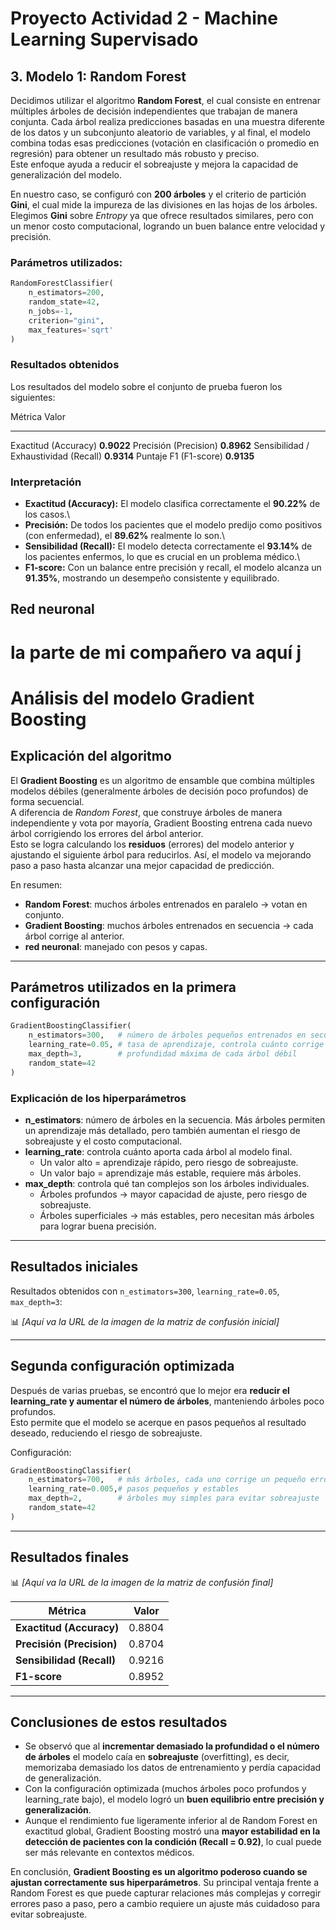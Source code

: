 # Proyecto Actividad 2 - Machine Learning Supervisado

## 3. Modelo 1: Random Forest

Decidimos utilizar el algoritmo **Random Forest**, el cual consiste en
entrenar múltiples árboles de decisión independientes que trabajan de
manera conjunta. Cada árbol realiza predicciones basadas en una muestra
diferente de los datos y un subconjunto aleatorio de variables, y al
final, el modelo combina todas esas predicciones (votación en
clasificación o promedio en regresión) para obtener un resultado más
robusto y preciso.\
Este enfoque ayuda a reducir el sobreajuste y mejora la capacidad de
generalización del modelo.

En nuestro caso, se configuró con **200 árboles** y el criterio de
partición **Gini**, el cual mide la impureza de las divisiones en las
hojas de los árboles. Elegimos **Gini** sobre *Entropy* ya que ofrece
resultados similares, pero con un menor costo computacional, logrando un
buen balance entre velocidad y precisión.

### Parámetros utilizados:

``` python
RandomForestClassifier(
    n_estimators=200,
    random_state=42,
    n_jobs=-1,
    criterion="gini",
    max_features='sqrt'
)
```

### Resultados obtenidos

Los resultados del modelo sobre el conjunto de prueba fueron los
siguientes:

  Métrica                                 Valor
  --------------------------------------- ------------
  Exactitud (Accuracy)                    **0.9022**
  Precisión (Precision)                   **0.8962**
  Sensibilidad / Exhaustividad (Recall)   **0.9314**
  Puntaje F1 (F1-score)                   **0.9135**

### Interpretación

-   **Exactitud (Accuracy):** El modelo clasifica correctamente el
    **90.22%** de los casos.\
-   **Precisión:** De todos los pacientes que el modelo predijo como
    positivos (con enfermedad), el **89.62%** realmente lo son.\
-   **Sensibilidad (Recall):** El modelo detecta correctamente el
    **93.14%** de los pacientes enfermos, lo que es crucial en un
    problema médico.\
-   **F1-score:** Con un balance entre precisión y recall, el modelo
    alcanza un **91.35%**, mostrando un desempeño consistente y
    equilibrado.

## Red neuronal


# la parte de mi compañero va aquí j



# Análisis del modelo Gradient Boosting

## Explicación del algoritmo
El **Gradient Boosting** es un algoritmo de ensamble que combina múltiples modelos débiles (generalmente árboles de decisión poco profundos) de forma secuencial.  
A diferencia de *Random Forest*, que construye árboles de manera independiente y vota por mayoría, Gradient Boosting entrena cada nuevo árbol corrigiendo los errores del árbol anterior.  
Esto se logra calculando los **residuos** (errores) del modelo anterior y ajustando el siguiente árbol para reducirlos. Así, el modelo va mejorando paso a paso hasta alcanzar una mejor capacidad de predicción.

En resumen:
- **Random Forest**: muchos árboles entrenados en paralelo → votan en conjunto.  
- **Gradient Boosting**: muchos árboles entrenados en secuencia → cada árbol corrige al anterior.
- **red neuronal**: manejado con pesos y capas.
---

## Parámetros utilizados en la primera configuración
```python
GradientBoostingClassifier(
    n_estimators=300,   # número de árboles pequeños entrenados en secuencia
    learning_rate=0.05, # tasa de aprendizaje, controla cuánto corrige cada árbol
    max_depth=3,        # profundidad máxima de cada árbol débil
    random_state=42
)
```

### Explicación de los hiperparámetros
- **n_estimators**: número de árboles en la secuencia. Más árboles permiten un aprendizaje más detallado, pero también aumentan el riesgo de sobreajuste y el costo computacional.  
- **learning_rate**: controla cuánto aporta cada árbol al modelo final.  
  - Un valor alto = aprendizaje rápido, pero riesgo de sobreajuste.  
  - Un valor bajo = aprendizaje más estable, requiere más árboles.  
- **max_depth**: controla qué tan complejos son los árboles individuales.  
  - Árboles profundos → mayor capacidad de ajuste, pero riesgo de sobreajuste.  
  - Árboles superficiales → más estables, pero necesitan más árboles para lograr buena precisión.

---

## Resultados iniciales
Resultados obtenidos con `n_estimators=300`, `learning_rate=0.05`, `max_depth=3`:

📊 *[Aquí va la URL de la imagen de la matriz de confusión inicial]*

---

## Segunda configuración optimizada
Después de varias pruebas, se encontró que lo mejor era **reducir el learning_rate y aumentar el número de árboles**, manteniendo árboles poco profundos.  
Esto permite que el modelo se acerque en pasos pequeños al resultado deseado, reduciendo el riesgo de sobreajuste.

Configuración:
```python
GradientBoostingClassifier(
    n_estimators=700,   # más árboles, cada uno corrige un pequeño error
    learning_rate=0.005,# pasos pequeños y estables
    max_depth=2,        # árboles muy simples para evitar sobreajuste
    random_state=42
)
```

---

## Resultados finales
📊 *[Aquí va la URL de la imagen de la matriz de confusión final]*

| Métrica              | Valor   |
|----------------------|---------|
| **Exactitud (Accuracy)** | 0.8804 |
| **Precisión (Precision)** | 0.8704 |
| **Sensibilidad (Recall)** | 0.9216 |
| **F1-score**            | 0.8952 |

---

## Conclusiones de estos resultados
- Se observó que al **incrementar demasiado la profundidad o el número de árboles** el modelo caía en **sobreajuste** (overfitting), es decir, memorizaba demasiado los datos de entrenamiento y perdía capacidad de generalización.  
- Con la configuración optimizada (muchos árboles poco profundos y learning_rate bajo), el modelo logró un **buen equilibrio entre precisión y generalización**.  
- Aunque el rendimiento fue ligeramente inferior al de Random Forest en exactitud global, Gradient Boosting mostró una **mayor estabilidad en la detección de pacientes con la condición (Recall = 0.92)**, lo cual puede ser más relevante en contextos médicos.

En conclusión, **Gradient Boosting es un algoritmo poderoso cuando se ajustan correctamente sus hiperparámetros**. Su principal ventaja frente a Random Forest es que puede capturar relaciones más complejas y corregir errores paso a paso, pero a cambio requiere un ajuste más cuidadoso para evitar sobreajuste.


